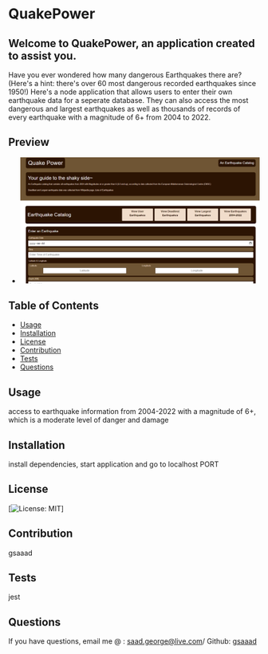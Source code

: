# QuakePower

## Welcome to QuakePower, an application created to assist you.

Have you ever wondered how many dangerous Earthquakes there are? (Here's a hint: there's over 60 most dangerous recorded earthquakes since 1950!) Here's a node application that allows users to enter their own earthquake data for a seperate database. They can also access the most dangerous and largest earthquakes as well as thousands of records of every earthquake with a magnitude of 6+ from 2004 to 2022.

## Preview

- ![Preview](./public/img/QuakePower_Preview.png)

## Table of Contents

- [Usage](#usage)
- [Installation](#installation)
- [License](#license)
- [Contribution](#contribution)
- [Tests](#tests)
- [Questions](#questions)

## Usage

access to earthquake information from 2004-2022 with a magnitude of 6+, which is a moderate level of danger and damage

## Installation

install dependencies, start application and go to localhost PORT

## License

[![License: MIT](https://img.shields.io/badge/License-MIT-yellow)]

## Contribution

gsaaad

## Tests

jest

## Questions

If you have questions, email me @ : saad.george@live.com/ Github: [gsaaad](https://github.com/gsaaad)
